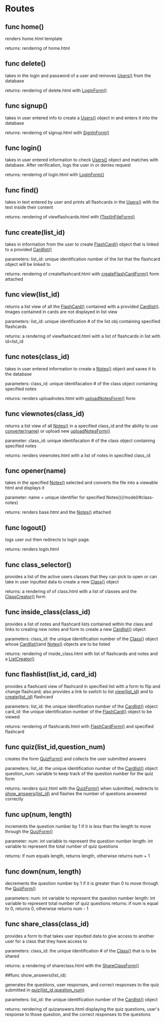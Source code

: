 # Routes

## func home()

renders home.html template
	
returns:
	rendering of home.html

## func delete()

takes in the login and password of a user and removes [Users()](/model/#class-user) from the database

returns: 
        rendering of delete.html with [LoginForm()](/forms/#class-loginform) <br>

## func signup()

takes in user entered info to create a [Users()](/model/#class-user) object in and enters it into the database
	
returns: rendering of signup.html with [SignInForm()](/forms/#class-signinform) <br>

## func login()

takes in user entered information to check [Users()](/model/#class-user) object and matches with database. After verification, logs the user in or denies request

returns: rendering of login.html with [LoginForm()](/forms/#class-loginform)

## func find()

takes in text entered by user and prints all flashcards in the [Users()](/model/#class-class) with the text inside their content

returns:
        rendering of viewflashcards.html with [fTextInFileForm()](/forms/#class-ftextinfileform) <br>   

## func create(list_id)

takes in information from the user to create [FlashCard()](/model/#class-flashcard) object that is linked to a provided [Cardlist()](/model/#class-cardlist)
	
parameters:
		list_id: unique identification number of the list that the flashcard object will be linked to
			
returns:
		rendering of createflashcard.html with [createFlashCardForm()](/forms/#class-createflashcardform) form attached

## func view(list_id)

returns a list view of all the  [FlashCard()](/model/#class-flashcard) contained with a provided [Cardlist()](/model/#class-cardlist). Images contained in cards are not displayed in list view
	
parameters:
		list_id: unique identification # of the list obj containing specified flashcards
			
returns:
		a rendering of viewflashcard.html with a list of flashcards in list with id=list_id

## func notes(class_id)

takes in user entered information to create a [Notes()](/models/#class-notes) object and saves it to the database

parameters:
		class_id: unique identifacation # of the class object containing specified notes

returns: renders uploadnotes.html with [uploadNotesForm()](/forms/#class-uploadNotesForm) form 


## func viewnotes(class_id)

returns a list view of all [Notes()](/model/#class-notes) in a specified class_id and the ability to use [converter(name)](/routes/#func-convertername) or upload new [uploadNotesForm()](/forms/#class-uploadNotesForm)

parameter:
		class_id: unique identifacation # of the class object containing specified notes

returns: renders viewnotes.html with a list of notes in specified class_id

## func opener(name)

takes in the specified [Notes()](/model/#class-notes) selected and converts the file into a viewable html and displays it

parameter:
		name = unique identifier for specified Notes()(/model/#class-notes)

returns: renders base.html and the [Notes()](/model/#class-notes) attached

## func logout()

logs user out then redirects to login page.

returns: renders login.html 

## func class_selector()

provides a list of the active users classes that they can pick to open or can take in user inputted data to create a new [Class()](/model/#class-class) object
	
returns:
        a rendering of of class.html with a list of classes and the [ClassCreator()](/forms/#class-classcreators) form

## func inside_class(class_id)

provides a list of notes and flashcard lists contained within the class and links to creating new notes and form to create a new [Cardlist()](/model/#class-cardlist) object

parameters:
		class_id: the unique identification number of the [Class()](/model/#class-class) object whose [Cardlist()](/model/#class-cardlist)and [Notes()](/model/#class-notes)  objects are to be listed
		
returns:
		rendering of inside_class.html with list of flashcards and notes and a [ListCreator()](/forms/#class-listcreator)


## func flashlist(list_id, card_id)

provides a flashcard view of flashcard in specified list with a form to flip and change flashcard; also provides a link to switch to list [view(list_id)](/routes/#func-viewlist_id) and to [create(list_id)](/routes/#func-createlist_id) flashcard

parameters:
		list_id: the unique identification number of the [Cardlist()](/model/#class-cardlist) object 
		card_id: the unique identification number of the [FlashCard()](/model/#class-flashcard) object to be viewed
		
returns:
		rendering of flashcards.html with [FlashCardForm()](/forms/#class-flashcardform) and specified flashcard

## func quiz(list_id,question_num)

creates the form [QuizForm()](/forms/#class-quizform) and collects the user submitted answers

parameters:
        list_id: the unique identification number of the [Cardlist()](/model/#class-cardlist) object
        question_num: variable to keep track of the question number for the quiz form

returns: 
        renders quiz.html with the [QuizForm()](/forms/#class-quizform)
        when submitted, redirects to [show_answers(list_id)](/routes/#func-show_answerslist_id) and flashes the number of questions answered correctly

## func up(num, length)
increments the question number by 1 if it is less than the length to move through the [QuizForm()](/forms/#class-quizform)

parameter:
        num: int variable to represent the question number
        length: int variable to represent the total number of quiz questions

returns:
        if num equals length, returns length, otherwise returns num + 1

## func down(num, length)
decrements the question number by 1 if it is greater than 0 to move through the [QuizForm()](/forms/#class-quizform)

parameters:
        num: int variable to represent the question number
        length: int variable to represent total number of quiz questions
returns: 
        if num is equal to 0, returns 0, otherwise returns num - 1

## func share_class(class_id)

provides a form to that takes user inputted data to give access to another user for a class that they have access to 

parameters:
		class_id: the unique identification # of the [Class()](/model/#class-class) that is to be shared 
		
returns: 
		a rendering of shareclass.html with the [ShareClassForm()](/forms/#class-shareclassform)

##func show_answers(list_id):

generates the questions, user responses, and correct responses to the quiz submitted in [quiz(list_id,question_num)](/routes/#func-quizlist_idquestion_num)

parameters:
        list_id: the unique identification number of the [Cardlist()](/model/#class-cardlist) object

returns:
        rendering of quizanswers.html displaying the quiz questions, user's response to those question, and the correct responses to the questions
